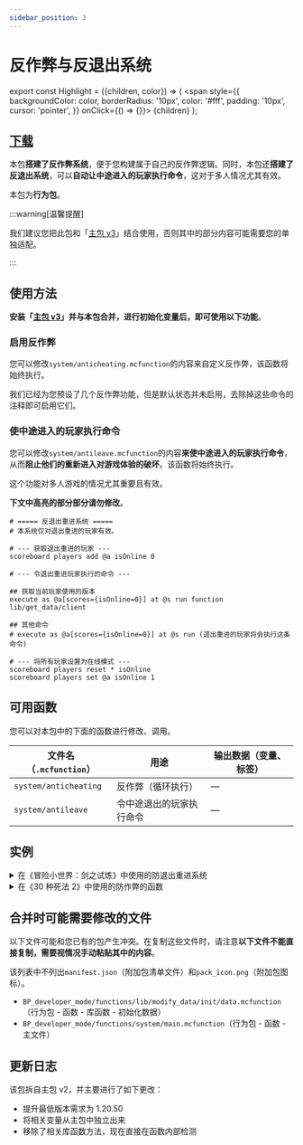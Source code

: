 ```yaml
---
sidebar_position: 3
---
```


# 反作弊与反退出系统

export const Highlight = ({children, color}) => (
  <span
    style={{ backgroundColor: color, borderRadius: '10px', color: '#fff', padding: '10px', cursor: 'pointer', }}
    onClick={() => {}}>
    {children}
  </span>
);

## [<Highlight color="#25c2a0">下载</Highlight>](https://app.nekodrive.net/s/Zkriw)

本包**搭建了反作弊系统**，便于您构建属于自己的反作弊逻辑。同时，本包还**搭建了反退出系统**，可以**自动让中途进入的玩家执行命令**，这对于多人情况尤其有效。

本包为**行为包**。

:::warning[温馨提醒]

我们建议您把此包和「[主包 v3](main_v3)」结合使用，否则其中的部分内容可能需要您的单独适配。

:::

## 使用方法

**安装「[主包 v3](main_v3)」并与本包合并，进行初始化变量后，即可使用以下功能**。

### 启用反作弊

您可以修改`system/anticheating.mcfunction`的内容来自定义反作弊，该函数将始终执行。

我们已经为您预设了几个反作弊功能，但是默认状态并未启用，去除掉这些命令的注释即可启用它们。

### 使中途进入的玩家执行命令

您可以修改`system/antileave.mcfunction`的内容**来使中途进入的玩家执行命令**，从而**阻止他们的重新进入对游戏体验的破坏**。该函数将始终执行。

这个功能对多人游戏的情况尤其重要且有效。

**下文中高亮的部分部分请勿修改**。

```mcfunction showLineNumbers title="system/antileave.mcfunction" {4-5,15-17}
# ===== 反退出重进系统 =====
# 本系统仅对退出重进的玩家有效。

# --- 获取退出重进的玩家 ---
scoreboard players add @a isOnline 0

# --- 令退出重进玩家执行的命令 ---

## 获取当前玩家使用的版本
execute as @a[scores={isOnline=0}] at @s run function lib/get_data/client

## 其他命令
# execute as @a[scores={isOnline=0}] at @s run (退出重进的玩家将会执行这条命令)

# --- 将所有玩家设置为在线模式 ---
scoreboard players reset * isOnline
scoreboard players set @a isOnline 1

```

## 可用函数

您可以对本包中的下面的函数进行修改、调用。

| 文件名（`.mcfunction`） | 用途 | 输出数据（变量、标签） |
| --- | --- | --- |
| `system/anticheating` | 反作弊（循环执行） | — |
| `system/antileave` | 令中途退出的玩家执行命令 | — |

## 实例

<details>

<summary>在《冒险小世界：剑之试炼》中使用的防退出重进系统</summary>

基于 1.18.30 的函数系统。

```mcfunction title="BP_aw_main_old/functions/system/antileave.mcfunction" showLineNumbers
# ===== 防退出机制 =====
# 本系统仅对退出重进的玩家有效。

# --- 获取退出重进的玩家 ---
function lib/get_data/is_online_before

# --- 判断中途进入的玩家是否拥有记分板的值，没有值的予以添加或更新 ---
execute @a[scores={isOnline=0}] ~~~ function lib/init/player_data

# --- 将中途进入的玩家传送到respawner上 ---
execute @a[scores={isOnline=0}] ~~~ tp @s @e[family=respawner,c=1]

# --- 在游戏过程中，给予中途进入的玩家物品、药水和箭 ---
execute @e[name=developerMode,scores={data=0}] ~~~ execute @a[scores={isOnline=0}] ~~~ clear @s
execute @a[scores={isOnline=0}] ~~~ function lib/supplier/items
execute @a[scores={isOnline=0}] ~~~ function lib/supplier/potion
execute @a[scores={isOnline=0}] ~~~ function lib/supplier/arrow

# --- 播放音乐 ---
## 提示玩家
execute @a[scores={isOnline=0}] ~~~ tellraw @a[scores={isOnline=!0}] {"rawtext":[{"translate":"§e检测到有玩家进入游戏，为确保游戏体验，将重新播放场景音乐"}]}
execute @a[scores={isOnline=0}] ~~~ function lib/music_player

# --- 如果是网易版进入，则纠正游戏模式和游戏规则 ---
execute @a[scores={isOnline=0}] ~~~ function lib/get_data/using_client
execute @a[scores={isOnline=0}] ~~~ scoreboard players operation @s temp = isNetease data
execute @a[scores={isOnline=0,temp=1}] ~~~ function lib/correct_data

# --- 进行提醒 ---
execute @a[scores={isOnline=0}] ~~~ tellraw @s {"rawtext":[{"translate":"§e检测到您重新进入游戏，已将您传送到附近的重生点"}]}

# --- 将所有玩家设置为在线模式 ---
function lib/get_data/is_online_after
```

</details>

<details>

<summary>在《30 种死法 2》中使用的防作弊的函数</summary>

基于 1.20.10 的函数系统。

```mcfunction title="BP_wstd/functions/system/anticheating.mcfunction" showLineNumbers
# ===== 反作弊系统 =====
# 该系统用于判断玩家是否作弊，以及在开发者模式下用于按需更改游戏模式

# --- 非开发者模式下 ---

## ~ 游戏模式限制 ~
## 如果地图权限等级不为0，关闭游戏模式的限制。

### 在浏览地图时 | 改为强制旁观模式
execute if score oplevel settings matches 0 if score level data matches -8 as @a[m=!spectator] run tellraw @s {"rawtext":[{"translate":"chat.error.cheating.line1"},{"text":"\n"},{"translate":"chat.error.cheating.line2"}]}
execute if score oplevel settings matches 0 if score level data matches -8 as @a[m=!spectator] run gamemode spectator @s
### 未在浏览地图时 | 改为强制冒险模式
### 判断玩家是否处于DIY的编辑模式，如果不是则强制改模式
execute if score oplevel settings matches 0 unless score level data matches -8 run scoreboard players set anticheating.isdiyLevels.isEditMode data 0
execute if score oplevel settings matches 0 unless score level data matches -8 if score level data matches 51..60 if score diyLevels.isEditMode data matches 1 run scoreboard players set anticheating.isdiyLevels.isEditMode data 1
execute if score oplevel settings matches 0 unless score level data matches -8 if score anticheating.isdiyLevels.isEditMode data matches 0 as @a[m=!adventure] run tellraw @s {"rawtext":[{"translate":"chat.error.cheating.line1"},{"text":"\n"},{"translate":"chat.error.cheating.line2"}]}
execute if score oplevel settings matches 0 unless score level data matches -8 if score anticheating.isdiyLevels.isEditMode data matches 0 as @a[m=!adventure] run gamemode adventure @s

## ~ 防特性 ~
## 如果不是第28关（该关卡就是用船过的），则清除船
execute unless score level data matches 28 if entity @e[family=boat] as @a run tellraw @s {"rawtext":[{"translate":"chat.anti_cheating.boat_not_allowed"}]}
execute unless score level data matches 28 as @e[family=boat] run kill @s
## 如果不是第13关第3部分（该关卡采用自己的防末影珍珠机制）和第18关（该关卡有进度），则清除末影珍珠
execute unless score level data matches 31 unless score level data matches 18 if entity @e[family=ender_pearl] as @a run tellraw @s {"rawtext":[{"translate":"chat.anti_cheating.ender_pearl_not_allowed"}]}
execute unless score level data matches 31 unless score level data matches 18 as @e[family=ender_pearl] run kill @s
## 如果是自定义关卡且玩家在自定义关卡区域内，移除传送门（防止玩家进入）
execute if score level data matches 51..60 as @a[x=-132,y=0,z=-41,dx=31,dy=31,dz=31] at @s run fill ~-5~-5~-5~5~5~5 air replace portal
execute if score level data matches 51..60 as @a[x=-132,y=0,z=-41,dx=31,dy=31,dz=31] at @s run fill ~-5~-5~-5~5~5~5 air replace end_portal

# --- 开发者模式下 ---

## 快捷游戏模式更改
execute if score developerMode settings matches 1 run function lib/modify_data/developer_gamemode

## 通关时间记为-1（作废）
execute if score developerMode settings matches 1 run scoreboard players set endTime.tick record -1
```

</details>

## 合并时可能需要修改的文件

以下文件可能和您已有的包产生冲突。在复制这些文件时，请注意**以下文件不能直接复制，需要视情况手动粘贴其中的内容**。

该列表中不列出`manifest.json`（附加包清单文件）和`pack_icon.png`（附加包图标）。

- `BP_developer_mode/functions/lib/modify_data/init/data.mcfunction`（行为包 - 函数 - 库函数 - 初始化数据）
- `BP_developer_mode/functions/system/main.mcfunction`（行为包 - 函数 - 主文件）

## 更新日志

该包拆自主包 v2，并主要进行了如下更改：

- 提升最低版本需求为 1.20.50
- 将相关变量从主包中独立出来
- 移除了相关库函数方法，现在直接在函数内部检测
